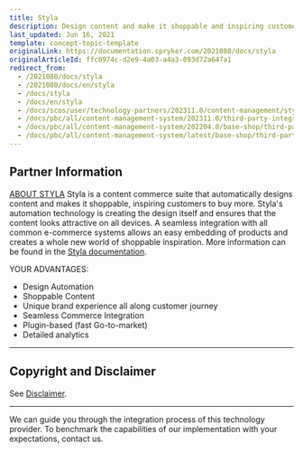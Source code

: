 ```yaml
---
title: Styla
description: Design content and make it shoppable and inspiring customers to buy more by integrating  Styla into Spryker Commerce OS.
last_updated: Jun 16, 2021
template: concept-topic-template
originalLink: https://documentation.spryker.com/2021080/docs/styla
originalArticleId: ffc0974c-d2e9-4a03-a4a3-093d72a647a1
redirect_from:
  - /2021080/docs/styla
  - /2021080/docs/en/styla
  - /docs/styla
  - /docs/en/styla
  - /docs/scos/user/technology-partners/202311.0/content-management/styla.html
  - /docs/pbc/all/content-management-system/202311.0/third-party-integrations/styla.html
  - /docs/pbc/all/content-management-system/202204.0/base-shop/third-party-integrations/styla.html
  - /docs/pbc/all/content-management-system/latest/base-shop/third-party-integrations/styla.html
---
```


## Partner Information

[ABOUT STYLA](https://www.styla.com)
Styla is a content commerce suite that automatically designs content and makes it shoppable, inspiring customers to buy more. Styla's automation technology is creating the design itself and ensures that the content looks attractive on all devices. A seamless integration with all common e-commerce systems allows an easy embedding of products and creates a whole new world of shoppable inspiration. More information can be found in the [Styla documentation](https://docs.styla.com/styla-plugins).

YOUR ADVANTAGES:

- Design Automation
- Shoppable Content
- Unique brand experience all along customer journey
- Seamless Commerce Integration
- Plugin-based (fast Go-to-market)
- Detailed analytics

---

## Copyright and Disclaimer

See [Disclaimer](https://github.com/spryker/spryker-documentation).

---
We can guide you through the integration process of this technology provider. To benchmark the capabilities of our implementation with your expectations,  contact us.

<div class="hubspot-form js-hubspot-form" data-portal-id="2770802" data-form-id="163e11fb-e833-4638-86ae-a2ca4b929a41" id="hubspot-1"></div>
